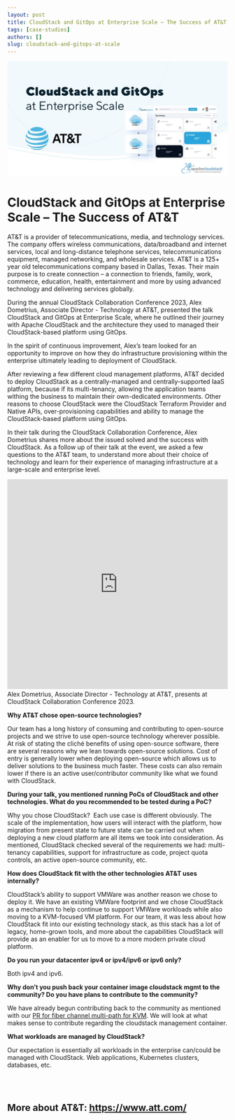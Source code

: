 ```yaml
---
layout: post
title: CloudStack and GitOps at Enterprise Scale – The Success of AT&T
tags: [case-studies]
authors: []
slug: cloudstack-and-gitops-at-scale
---
```


[![](banner.jpg "CSC")](/blog/cloudstack-and-gitops-at-scale)


# CloudStack and GitOps at Enterprise Scale – The Success of AT&T

AT&T is a provider of telecommunications, media, and technology
services. The company offers wireless communications, data/broadband
and internet services, local and long-distance telephone services,
telecommunications equipment, managed networking, and wholesale
services. AT&T is a 125+ year old telecommunications company based in
Dallas, Texas. Their main purpose is to create connection – a
connection to friends, family, work, commerce, education, health,
entertainment and more by using advanced technology and delivering
services globally.

During the annual CloudStack Collaboration Conference 2023, Alex
Dometrius, Associate Director - Technology at AT&T, presented the talk
CloudStack and GitOps at Enterprise Scale, where he outlined their
journey with Apache CloudStack and the architecture they used to
managed their CloudStack-based platform using GitOps.

In the spirit of continuous improvement, Alex’s team looked for an
opportunity to improve on how they do infrastructure provisioning
within the enterprise ultimately leading to deployment of CloudStack.

After reviewing a few different cloud management platforms, AT&T
decided to deploy CloudStack as a centrally-managed and
centrally-supported IaaS platform, because if its multi-tenancy,
allowing the application teams withing the business to maintain their
own-dedicated environments. Other reasons to choose CloudStack were
the CloudStack Terraform Provider and Native APIs, over-provisioning
capabilities and ability to manage the CloudStack-based platform using
GitOps.

In their talk during the CloudStack Collaboration Conference, Alex
Dometrius shares more about the issued solved and the success with
CloudStack. As a follow up of their talk at the event, we asked a few
questions to the AT&T team, to understand more about their choice of
technology and learn for their experience of managing infrastructure
at a large-scale and enterprise level.

<iframe width="100%" height="480p" src="https://www.youtube.com/embed/Bc1a8YHdEq4?si=V7QZM660_YS9pjKp"
title="YouTube video player" frameborder="0" allow="accelerometer;
autoplay; clipboard-write; encrypted-media; gyroscope;
picture-in-picture; web-share" allowfullscreen>
</iframe>

<div class="text-center">
  Alex Dometrius, Associate Director - Technology at AT&T, presents at
  CloudStack Collaboration Conference 2023.
</div>

<strong>Why AT&T chose open-source technologies?</strong>

Our team has a long history of consuming and contributing to
open-source projects and we strive to use open-source technology
wherever possible. At risk of stating the cliché benefits of using
open-source software, there are several reasons why we lean towards
open-source solutions. Cost of entry is generally lower when deploying
open-source which allows us to deliver solutions to the business much
faster. These costs can also remain lower if there is an active
user/contributor community like what we found with CloudStack.

<strong>During your talk, you mentioned running PoCs of CloudStack and
  other technologies. What do you recommended to be tested during a
  PoC?</strong>

Why you chose CloudStack?   Each use case is different obviously. The
scale of the implementation, how users will interact with the
platform, how migration from present state to future state can be
carried out when deploying a new cloud platform are all items we took
into consideration. As mentioned, CloudStack checked several of the
requirements we had: multi-tenancy capabilities, support for
infrastructure as code, project quota controls, an active open-source
community, etc.


<strong>How does CloudStack fit with the other technologies AT&T uses
internally?</strong>

CloudStack’s ability to support VMWare was another reason we chose to
deploy it. We have an existing VMWare footprint and we chose
CloudStack as a mechanism to help continue to support VMWare workloads
while also moving to a KVM-focused VM platform. For our team, it was
less about how CloudStack fit into our existing technology stack, as
this stack has a lot of legacy, home-grown tools, and more about the
capabilities CloudStack will provide as an enabler for us to move to a
more modern private cloud platform.

<strong>Do you run your datacenter ipv4 or ipv4/ipv6 or ipv6 only?</strong>

Both ipv4 and ipv6. 


<strong>Why don’t you push back your container image cloudstack mgmt
to the community? Do you have plans to contribute to the
community?</strong>

We have already begun contributing back to the community as mentioned
with our [PR for fiber channel multi-path for
KVM](https://github.com/apache/cloudstack/pull/7889). We will look at
what makes sense to contribute regarding the cloudstack management
container.


<strong>What workloads are managed by CloudStack?</strong>

Our expectation is essentially all workloads in the enterprise
can/could be managed with CloudStack. Web applications, Kubernetes
clusters, databases, etc.

<br/>
<br/>

## More about AT&T: https://www.att.com/

